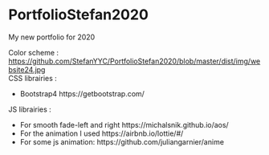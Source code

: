 # PortfolioStefan2020
My new portfolio for 2020

Color scheme : https://github.com/StefanYYC/PortfolioStefan2020/blob/master/dist/img/website24.jpg <br>
CSS librairies :
<ul>
  <li> Bootstrap4 https://getbootstrap.com/ </li>
</ul>
JS librairies : 
<ul>
  <li>For smooth fade-left and right https://michalsnik.github.io/aos/ </li>
  <li>For the animation I used https://airbnb.io/lottie/#/</li>
  <li>For some js animation: https://github.com/juliangarnier/anime </li>
</ul>
